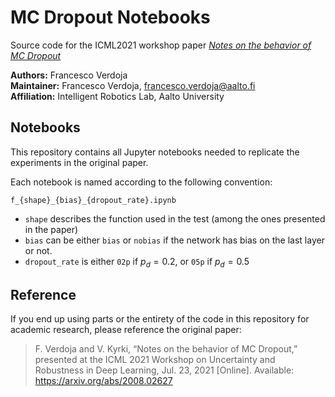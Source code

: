 # MC Dropout Notebooks

Source code for the ICML2021 workshop paper *[Notes on the behavior of MC
Dropout](https://arxiv.org/abs/2008.02627)*

**Authors:** Francesco Verdoja\
**Maintainer:** Francesco Verdoja, francesco.verdoja@aalto.fi\
**Affiliation:** Intelligent Robotics Lab, Aalto University

## Notebooks

This repository contains all Jupyter notebooks needed to replicate the
experiments in the original paper.

Each notebook is named according to the following convention:

`f_{shape}_{bias}_{dropout_rate}.ipynb`

* `shape` describes the function used in the test (among the ones presented in
  the paper)
* `bias` can be either `bias` or `nobias` if the network has bias on the last
  layer or not.
* `dropout_rate` is either `02p` if $p_d = 0.2$, or `05p` if $p_d = 0.5$

## Reference

If you end up using parts or the entirety of the code in this repository for
academic research, please reference the original paper:

> F. Verdoja and V. Kyrki, “Notes on the behavior of MC Dropout,” presented at
the ICML 2021 Workshop on Uncertainty and Robustness in Deep Learning, Jul. 23,
2021 [Online]. Available: https://arxiv.org/abs/2008.02627
